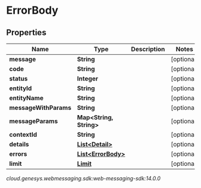 # ErrorBody


## Properties

| Name | Type | Description | Notes |
| ------------ | ------------- | ------------- | ------------- |
| **message** | **String** |  |  [optional] |
| **code** | **String** |  |  [optional] |
| **status** | **Integer** |  |  [optional] |
| **entityId** | **String** |  |  [optional] |
| **entityName** | **String** |  |  [optional] |
| **messageWithParams** | **String** |  |  [optional] |
| **messageParams** | **Map&lt;String, String&gt;** |  |  [optional] |
| **contextId** | **String** |  |  [optional] |
| **details** | [**List&lt;Detail&gt;**](Detail) |  |  [optional] |
| **errors** | [**List&lt;ErrorBody&gt;**](ErrorBody) |  |  [optional] |
| **limit** | [**Limit**](Limit) |  |  [optional] |




_cloud.genesys.webmessaging.sdk:web-messaging-sdk:14.0.0_

